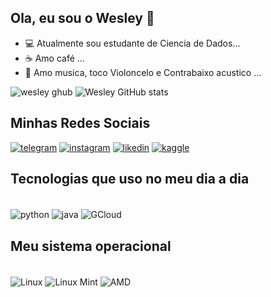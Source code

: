 ## Ola, eu sou o Wesley 👋

- 💻 Atualmente sou estudante de Ciencia de Dados...
-  ☕ Amo café ...
- 🎵 Amo musica, toco Violoncelo e Contrabaixo acustico ...








![wesley ghub](https://github-readme-stats.vercel.app/api/top-langs/?username=dswesley&theme=blue-green) ![Wesley GitHub stats](https://github-readme-stats.vercel.app/api?username=dswesley&show_icons=true&theme=dracula)



## Minhas Redes Sociais


[![telegram](https://img.shields.io/badge/Telegram-2CA5E0?style=for-the-badge&logo=telegram&logoColor=white
)]()
[![instagram](https://img.shields.io/badge/Instagram-E4405F?style=for-the-badge&logo=instagram&logoColor=white
)]()
[![likedin](https://img.shields.io/badge/LinkedIn-0077B5?style=for-the-badge&logo=linkedin&logoColor=white
)]()
[![kaggle](https://img.shields.io/badge/Kaggle-20BEFF?style=for-the-badge&logo=Kaggle&logoColor=white
)]()


## Tecnologias que uso no meu dia a dia

<div style="display: inline_block"><br/>

<img align="center" alt="python" src="https://img.shields.io/badge/Python-14354C?style=for-the-badge&logo=python&logoColor=white" /> 
<img align="center" alt="java" src="https://img.shields.io/badge/JavaScript-F7DF1E?style=for-the-badge&logo=javascript&logoColor=black" /> 
<img align="center" alt="GCloud" src="https://img.shields.io/badge/Google_Cloud-4285F4?style=for-the-badge&logo=google-cloud&logoColor=white" /> 
</div>











## Meu sistema operacional

<div style="display: inline_block"><br/>

<img align="center" alt="Linux" src="https://img.shields.io/badge/Linux-FCC624?style=for-the-badge&logo=linux&logoColor=black" /> 
<img align="center" alt="Linux Mint" src="https://img.shields.io/badge/Linux_Mint-87CF3E?style=for-the-badge&logo=linux-mint&logoColor=white" /> 
<img align="center" alt="AMD" src="https://img.shields.io/badge/AMD-Radeon_RX_5500-ED1C24?style=for-the-badge&logo=amd&logoColor=white" /> 
</div>
